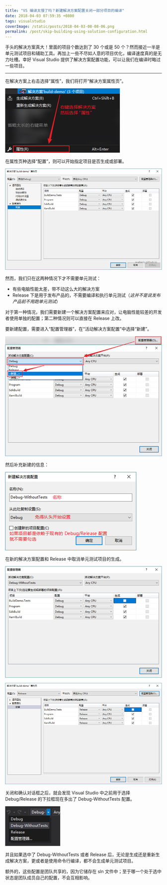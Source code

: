 ```yaml
---
title: "VS 编译太慢了吗？新建解决方案配置关闭一部分项目的编译"
date: 2018-04-03 07:59:35 +0800
tags: visualstudio
coverImage: /static/posts/2018-04-03-08-08-06.png
permalink: /post/skip-building-using-solution-configuration.html
---
```


手头的解决方案真大！里面的项目个数达到了 30 个或是 50 个？然而接近一半是单元测试项目和辅助工具。再加上一些不尽如人意的项目优化，编译速度真的是无力吐槽。幸好 Visual Studio 提供了解决方案配置功能，可以让我们在编译时略过一些项目。

---

在解决方案上右击选择“属性”，我们将打开“解决方案属性页”。

![解决方案 - 属性](/static/posts/2018-04-03-08-08-06.png)

在属性页种选择“配置”，则可以开始指定项目是否生成或部署。

![解决方案属性页 - 配置](/static/posts/2018-04-03-08-09-42.png)

然而，我们只在这两种情况下才不需要单元测试：

- 有些电脑性能太差，带不动这么大的解决方案
- Release 下是用于发布产品的，不需要编译和执行单元测试（*这并不是说发布产品前不用跑单元测试*）

对于第一种情况，我们需要新建一个解决方案配置来应对，让电脑性能较差的开发者使用单独的配置；第二种情况则可以直接在 Release 上改。

要新建配置，需要进入“配置管理器”，在“活动解决方案配置”中选择“新建”。

![新建配置](/static/posts/2018-04-03-08-16-46.png)

然后补充新建的信息：

![填写新建配置的信息](/static/posts/2018-04-03-08-19-27.png)

在新的解决方案配置和 Release 中取消单元测试项目的生成。

![取消生成 - Debug-WithoutTests](/static/posts/2018-04-03-08-20-14.png)

![取消生成 - Release](/static/posts/2018-04-03-08-21-07.png)

关闭和确认对话框之后，就会发现 Visual Studio 中之前用于选择 Debug/Release 的下拉框现在多出了 Debug-WithoutTests 配置。

![](/static/posts/2018-04-03-08-21-51.png)

并且如果选中了 Debug-WithoutTests 或者 Release 后，无论是生成还是重新生成解决方案，更或者是使用命令行编译，都不会生成单元测试项目。

额外的，这些配置是团队共享的，因为它储存在 sln 文件中；至于哪一个处于选中状态是团队成员自己的配置，不会互相影响。


